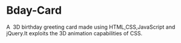 # Bday-Card
A  3D birthday greeting card made using HTML,CSS,JavaScript and jQuery.It exploits the 3D animation capabilities of CSS.
